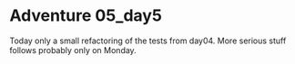 # Adventure 05_day5

Today only a small refactoring of the tests from day04.
More serious stuff follows probably only on Monday.